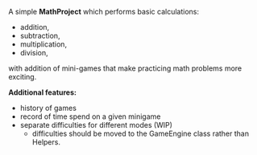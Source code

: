A simple **MathProject** which performs basic calculations:
* addition,
* subtraction,
* multiplication,
* division,

with addition of mini-games that make practicing math problems more exciting.

**Additional features:**
* history of games
* record of time spend on a given minigame
* separate difficulties for different modes (WIP)
  - difficulties should be moved to the GameEngine class rather than Helpers.
